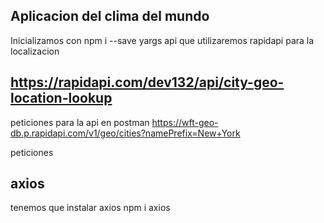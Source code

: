 ## Aplicacion del clima del mundo


Inicializamos con npm i --save yargs
api que utilizaremos  rapidapi para la localizacion
## https://rapidapi.com/dev132/api/city-geo-location-lookup

peticiones para la api en postman
https://wft-geo-db.p.rapidapi.com/v1/geo/cities?namePrefix=New+York


peticiones 
## axios
tenemos que instalar axios
npm i axios